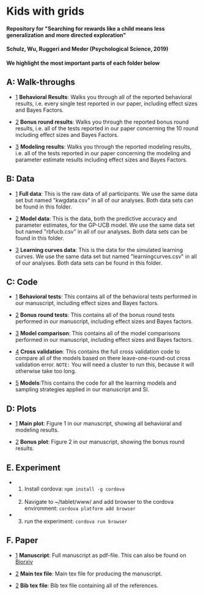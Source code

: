 # Kids with grids
####  Repository for "Searching for rewards like a child means less generalization and more directed exploration"
####  Schulz, Wu, Ruggeri and Meder (Psychological Science, 2019)
####  We highlight the most important parts of each folder below

## A: Walk-throughs

<a name="walkthroughs"></a>
- [1](#walkthroughs) **Behavioral Results**: Walks you through all of the reported behavioral results, i.e. every single test reported in our paper, including effect sizes and Bayes Factors.

<a name="walkthroughs"></a>
- [2](#walkthroughs) **Bonus round results**: Walks you through the reported bonus round results, i.e. all of the tests reported in our paper concerning the 10 round including effect sizes and Bayes Factors.

<a name="walkthroughs"></a>
- [3](#walkthroughs) **Modeling results**: Walks you through the reported modeling results, i.e. all of the tests reported in our paper concerning the modeling and parameter estimate results including effect sizes and Bayes Factors.

## B: Data

<a name="data"></a>
- [1](#data)  **Full data**: This is the raw data of all participants. We use the same data set but named "kwgdata.csv" in all of our analyses. Both data sets can be found in this folder.

<a name="data"></a>
- [2](#data)  **Model data**: This is the data, both the predictive accuracy and parameter estimates, for the GP-UCB model. We use the same data set but named "rbfucb.csv" in all of our analyses. Both data sets can be found in this folder.

<a name="data"></a>
- [3](#data)  **Learning curves data**: This is the data for the simulated learning curves. We use the same data set but named "learningcurves.csv" in all of our analyses. Both data sets can be found in this folder.

## C: Code

<a name="code"></a>
- [1](#code) **Behavioral tests**: This contains all of the behavioral tests performed in our manuscript, including effect sizes and Bayes factors.
   
<a name="code"></a>
- [2](#code) **Bonus round tests**: This contains all of the bonus round tests performed in our manuscript, including effect sizes and Bayes factors.

<a name="code"></a>
- [3](#code) **Model comparison**: This contains all of the model comparisons performed in our manuscript, including effect sizes and Bayes factors.

<a name="code"></a>
- [4](#code) **Cross validation**: This contains the full cross validation code to compare all of the models based on there leave-one-round-out cross validation error. `NOTE:` You will need a cluster to run this, because it will otherwise take too long.

<a name="code"></a>
- [5](#code) **Models**:This contains the code for all the learning models and sampling strategies applied in our manuscript and SI.

## D: Plots

<a name="plots"></a>
- [1](#plots) **Main plot**: Figure 1 in our manuscript, showing all behavioral and modeling results.
   
<a name="plots"></a>
- [2](#plots) **Bonus plot**: Figure 2 in our manuscript, showing the bonus round results.
 
## E. Experiment
- 1. Install cordova: `npm install -g cordova`
- 2. Navigate to ~/tablet/www/ and add browser to the cordova environment: `cordova platform add browser`
- 3. run the experiment: `cordova run browser`

## F. Paper

<a name="plots"></a>
- [1](#paper) **Manuscript**: Full manuscript as pdf-file. This can also be found on [Biorxiv](https://www.biorxiv.org/content/10.1101/327593v2 "Searching for rewards like a child means less generalization and more directed exploration") 
   
<a name="plots"></a>
- [2](#paper) **Main tex file**: Main tex file for producing the manuscript.

<a name="plots"></a>
- [2](#paper) **Bib tex file**: Bib tex file containing all of the references.
 


